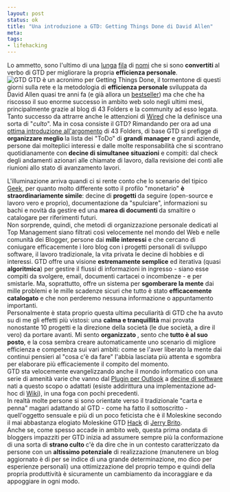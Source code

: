 ```yaml
--- 
layout: post
status: ok
title: "Una introduzione a GTD: Getting Things Done di David Allen"
meta: 
tags: 
- lifehacking
---
```

Lo ammetto, sono l'ultimo di una [lunga](http://del.icio.us/tag/gtd) [fila](http://www.technorati.com/search/%2522getting+things+done%2522) di [nomi](http://del.icio.us/tag/getting) che si sono <strong>convertiti </strong>al verbo di GTD per migliorare la propria <strong>efficienza personale</strong>.  
![GTD](http://fast.mgpf.it/20050908.gif) GTD è un acronimo per Getting Things Done, il tormentone di questi giorni sulla rete e la metodologia di <strong>efficienza personale </strong>sviluppata da David Allen quasi tre anni fa (e già allora un [bestseller](http://1.amazonscan.com/scan/details.php?asin=0142000280&days=90)) ma che che ha riscosso il suo enorme successo in ambito web solo negli ultimi mesi, principalmente grazie al blog di 43 Folders e la community ad esso legata.  Tanto successo da attrarre anche le attenzioni di [Wired](http://www.wired.com/news/print/0,1294,68103,00.html) che la definisce una sorta di "<em>culto</em>".
Ma in cosa consiste il GTD? Rimandando per ora ad una [ottima introduzione all'argomento](http://www.43folders.com/2004/09/getting_started.html) di 43 Folders, di base GTD si prefigge di <strong>organizzare meglio </strong>la lista dei "ToDo" di <strong>grandi manager</strong> e grandi aziende, persone dai molteplici interessi e dalle molte responsabilità che si scontrano quotidianamente con <strong>decine di simultanee situazioni</strong> e compiti: dal check degli andamenti azionari alle chiamate di lavoro, dalla revisione dei conti alle riunioni allo stato di avanzamento lavori.  
 
L'illuminazione arriva quandi ci si rente conto che lo scenario del tipico [Geek](http://www.craphound.com/lifehacksetcon04.txt), per quanto molto differente sotto il profilo "monetario" <strong>è straordinariamente simile</strong>: decine di <strong>progetti </strong>da seguire (open-source e lavoro vero e proprio), documentazione da "spulciare", informazioni su bachi e novità da gestire ed una <strong>marea di documenti </strong>da smaltire o catalogare per riferimenti futuri.  
Non sorprende, quindi, che metodi di organizzazione personale dedicati al Top Management siano filtrati così velocemente nel mondo del Web e nelle comunità dei Blogger, persone dai <strong>mille interessi</strong> e che cercano di coniugare efficacemente i loro blog con i progetti personali di sviluppo software, il lavoro tradizionale, la vita privata le decine di hobbies e di interessi.
GTD offre una visione <strong>estremamente semplice</strong> ed iterativa (quasi <strong>algoritmica</strong>) per gestire il flussi di informazioni in ingresso - siano esse compiti da svolgere, email, documenti cartacei o incombenze - e per smistarle. Ma, soprattutto, offre un sistema per <strong>sgomberare la mente</strong> dai mille problemi e le mille scadenze sicuri che tutto è stato <strong>efficacemente catalogato</strong> e che non perderemo nessuna informazione o appuntamento importanti.  
Personalmente è stata proprio questa ultima peculiarità di GTD che ha avuto su di me gli effetti più vistosi: una <strong>calma e tranquillità</strong> mai provata nonostante 10 progetti e la direzione della società (le due società, a dire il vero) da portare avanti. Mi sento <strong>organizzato </strong>, sento che<strong> tutto è al suo posto</strong>, e la cosa sembra creare automaticamente uno scenario di migliore efficienza e competenza sui vari ambiti: come se l'aver liberato la mente dai continui pensieri al "cosa c'è da fare" l'abbia lasciata più attenta e sgombra per elaborare più efficaciemente il compito del momento.  
GTD sta velocemente evangelizzando anche il mondo informatico con una serie di amenità varie che vanno dal [Plugin per Outlook](http://gtdsupport.netcentrics.com/home/) a [decine di software](http://www.43folders.com/2004/12/links_to_gtd_ap.html) nati a questo scopo o adattati (esiste addirittura una implementazione ad-hoc di [Wiki](http://shared.snapgrid.com/gtd_tiddlywiki.html)), in una foga con pochi precedenti.  
In realtà molte persone si sono orientate verso il tradizionale "carta e penna" magari adattando al GTD - come ha fatto il sottoscritto - quell'oggetto sensuale e più di un poco feticista che è il Moleskine secondo il mai abbastanza elogiato Moleskine GTD [Hack](http://www.jerrybrito.com/blog/000458.shtml) di [Jerry Brito](http://www.jerrybrito.com/blog/000458.shtml).  
Anche se, come spesso accade in ambito web, questa prima ondata di bloggers impazziti per GTD inizia ad assumere sempre più la conformazione di una sorta di <strong>strano culto </strong> c'è da dire che in un contesto caratterizzato da persone con un <strong>altissimo potenziale</strong> di realizzazione (manutenere un blog aggiornato è di per se indice di una grande determinazione, mo dico per esperienze personali) una ottimizzazione del proprio tempo e quindi della propria produttività è sicuramente un cambiamento da incoraggiare e da appoggiare in ogni modo. 
